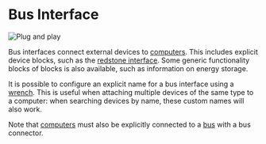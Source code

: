 # Bus Interface
![Plug and play](item:oc2:bus_interface)

Bus interfaces connect external devices to [computers](computer.md). This includes explicit device blocks, such as the [redstone interface](redstone_interface.md). Some generic functionality blocks of blocks is also available, such as information on energy storage.

It is possible to configure an explicit name for a bus interface using a [wrench](../item/wrench.md). This is useful when attaching multiple devices of the same type to a computer: when searching devices by name, these custom names will also work.
 
Note that [computers](computer.md) must also be explicitly connected to a [bus](bus_cable.md) with a bus connector.